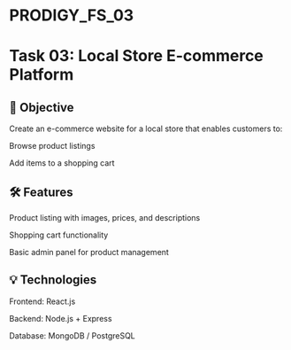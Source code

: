 # PRODIGY_FS_03

# Task 03: Local Store E-commerce Platform

## 📌 Objective

Create an e-commerce website for a local store that enables customers to:

Browse product listings

Add items to a shopping cart

## 🛠️ Features

Product listing with images, prices, and descriptions

Shopping cart functionality

Basic admin panel for product management

## 💡 Technologies

Frontend: React.js

Backend: Node.js + Express

Database: MongoDB / PostgreSQL
